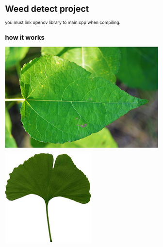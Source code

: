 # Weed detect project
you must link opencv library to main.cpp when compiling.

## how it works
![Alt text](/leaf_image/leaf3.jpg)



![Alt text](/leaf_image/leaf7.jpg)
